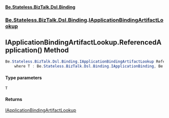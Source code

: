 #### [Be.Stateless.BizTalk.Dsl.Binding](README.md 'README')
### [Be.Stateless.BizTalk.Dsl.Binding](Be.Stateless.BizTalk.Dsl.Binding.md 'Be.Stateless.BizTalk.Dsl.Binding').[IApplicationBindingArtifactLookup](IApplicationBindingArtifactLookup.md 'Be.Stateless.BizTalk.Dsl.Binding.IApplicationBindingArtifactLookup')

## IApplicationBindingArtifactLookup.ReferencedApplication<T>() Method

```csharp
Be.Stateless.BizTalk.Dsl.Binding.IApplicationBindingArtifactLookup ReferencedApplication<T>()
    where T : Be.Stateless.BizTalk.Dsl.Binding.IApplicationBinding, Be.Stateless.BizTalk.Dsl.Binding.IApplicationBindingArtifactLookup, Be.Stateless.BizTalk.Dsl.Binding.Convention.ISupportNameResolution;
```
#### Type parameters

<a name='Be.Stateless.BizTalk.Dsl.Binding.IApplicationBindingArtifactLookup.ReferencedApplication_T_().T'></a>

`T`

#### Returns
[IApplicationBindingArtifactLookup](IApplicationBindingArtifactLookup.md 'Be.Stateless.BizTalk.Dsl.Binding.IApplicationBindingArtifactLookup')
